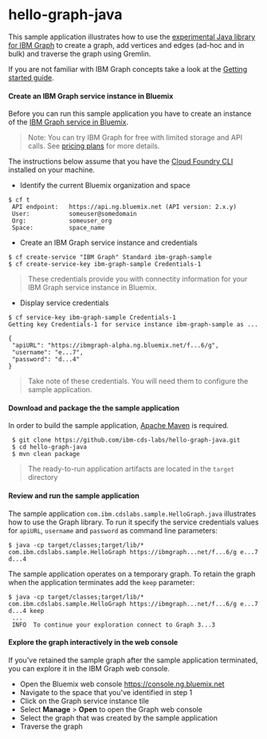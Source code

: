 # hello-graph-java

This sample application illustrates how to use the [experimental Java library for IBM Graph](https://github.com/ibm-cds-labs/java-graph) to create a graph, add vertices and edges (ad-hoc and in bulk) and traverse the graph using Gremlin.

If you are not familiar with IBM Graph concepts take a look at the [Getting started guide](https://ibm-graph-docs.ng.bluemix.net/gettingstarted.html).

#### Create an IBM Graph service instance in Bluemix

Before you can run this sample application you have to create an instance of the [IBM Graph service in Bluemix](https://console.ng.bluemix.net/catalog/services/ibm-graph/). 

> Note: You can try IBM Graph for free with limited storage and API calls. See [pricing plans](https://console.ng.bluemix.net/catalog/services/ibm-graph/) for more details.

The instructions below assume that you have the [Cloud Foundry CLI](https://console.ng.bluemix.net/docs/cli/index.html#cli) installed on your machine. 

* Identify the current Bluemix organization and space
```
$ cf t
 API endpoint:   https://api.ng.bluemix.net (API version: 2.x.y)
 User:           someuser@somedomain
 Org:            someuser_org
 Space:          space_name
```

* Create an IBM Graph service instance and credentials
```
$ cf create-service "IBM Graph" Standard ibm-graph-sample
$ cf create-service-key ibm-graph-sample Credentials-1
```

> These credentials provide you with connectity information for your IBM Graph service instance in Bluemix.

* Display service credentials
```
$ cf service-key ibm-graph-sample Credentials-1
Getting key Credentials-1 for service instance ibm-graph-sample as ...

{
 "apiURL": "https://ibmgraph-alpha.ng.bluemix.net/f...6/g",
 "username": "e...7",
 "password": "d...4"
}
```

> Take note of these credentials. You will need them to configure the sample application.

####  Download and package the the sample application

In order to build the sample application, [Apache Maven](http://maven.apache.org/download.cgi) is required.

```
 $ git clone https://github.com/ibm-cds-labs/hello-graph-java.git
 $ cd hello-graph-java
 $ mvn clean package 
```

> The ready-to-run application artifacts are located in the `target` directory

#### Review and run the sample application

The sample application `com.ibm.cdslabs.sample.HelloGraph.java` illustrates how to use the Graph library. To run it specify the service credentials values for `apiURL`, `username` and `password` as command line parameters:

```
$ java -cp target/classes;target/lib/* com.ibm.cdslabs.sample.HelloGraph https://ibmgraph...net/f...6/g e...7 d...4 
```

The sample application operates on a temporary graph. To retain the graph when the application terminates add the `keep` parameter:

```
$ java -cp target/classes;target/lib/* com.ibm.cdslabs.sample.HelloGraph https://ibmgraph...net/f...6/g e...7 d...4 keep
 ...
 INFO  To continue your exploration connect to Graph 3...3
```

#### Explore the graph interactively in the web console

If you've retained the sample graph after the sample application terminated, you can explore it in the IBM Graph web console.

* Open the Bluemix web console https://console.ng.bluemix.net
* Navigate to the space that you've identified in step 1
* Click on the Graph service instance tile
* Select **Manage** > **Open** to open the Graph web console
* Select the graph that was created by the sample application 
* Traverse the graph 
